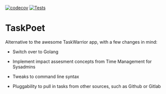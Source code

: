 [![codecov](https://codecov.io/gh/drewstinnett/taskpoet/branch/main/graph/badge.svg?token=06C30FNUO5)](https://codecov.io/gh/drewstinnett/taskpoet)
[![Tests](https://github.com/drewstinnett/taskpoet/actions/workflows/coverage.yml/badge.svg)](https://github.com/drewstinnett/taskpoet/actions/workflows/coverage.yml)
# TaskPoet

Alternative to the awesome TaskWarrior app, with a few changes in mind:

* Switch over to Golang

* Implement impact assesment concepts from Time Management for Sysadmins

* Tweaks to command line syntax

* Pluggability to pull in tasks from other sources, such as Github or Gitlab